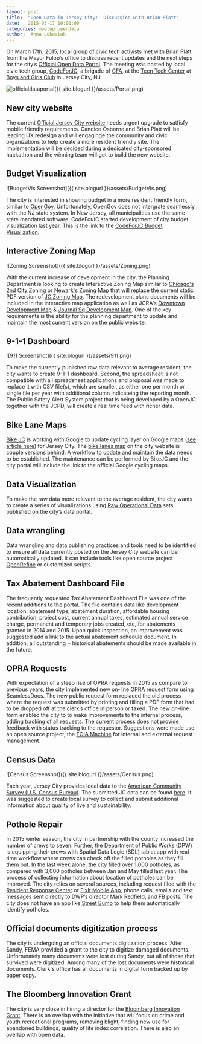 ```yaml
---
layout: post
title:  "Open Data in Jersey City:  Discussion with Brian Platt"
date:   2015-03-17 10:00:00
categories: meetup opendata
author:  Anna Lukasiak
---
```


On March 17th, 2015, local group of civic tech activists met with Brian Platt from the Mayor Fulop’s office to discuss recent updates and the next steps for the city’s [Official Open Data Portal][officialdataportal].  The meeting was hosted by local civic tech group, [CodeForJC][cjc], a brigade of [CFA][cfa], at the [Teen Tech Center][teentechctr] at [Boys and Girls Club][bgc] in Jersey City, NJ.

![officialdataportal]({{ site.blogurl }}/assets/Portal.png)

New city website
----------------
The current [Official Jersey City website][officialdataportal] needs urgent upgrade to satfisfy mobile friendly requirements.  Candice Osborne and Brian Platt will be leading UX redesign and will engaginge the community and civic organizations to help create a more resident friendly site.  The implementation will be decided during a dedicated city-sponsored hackathon and the winning team will get to build the new website.

Budget Visualization
--------------------

![BudgetVis Screenshot]({{ site.blogurl }}/assets/BudgetVis.png)

The city is interested in showing budget in a more resident friendly form, similar to [OpenGov][opengov].  Unfortunately, OpenGov does not intergrate seamlessly with the NJ state system.  In New Jersey, all municipalities use the same state mandated software.  CodeForJC started development of city budget visualization last year.  This is the link to the [CodeForJC Budget Visualization][cjcbudgetvis].

Interactive Zoning Map
----------------------

![Zoning Screenshot]({{ site.blogurl }}/assets/Zoning.png)

With the current increase of development in the city, the Planning Department is looking to create Interactive Zoning Map similar to [Chicago's 2nd City Zoning][2ndcityzoning] or [Newark's Zoning Map][newarkzonemap] that will replace the current static PDF version of [JC Zoning Map][jczonemap].  The redevelopment plans documents will be included in the interactive map application as well as JCRA's [Downtown Development Map][downtowndevmap] & [Journal Sq Development Map][jsqdevmap].  One of the key requirements is the ability for the planning department to update and maintain the most current version on the public website. 

9-1-1 Dashboard
---------------

![911 Screenshot]({{ site.blogurl }}/assets/911.png)

To make the currently published raw data relevant to average resident, the city wants to create 9-1-1 dashboard.  Second, the spreadsheet is not compatible with all spreadsheet applications and proposal was made to replace it with CSV file(s), which are smaller, as either one per month or single file per year with additional column indicateing the reporting month.  The Public Safety Alert System project that is being developed by a OpenJC together with the JCPD, will create a real time feed with richer data.  

Bike Lane Maps
--------------
[Bike JC][bikejc] is working with Google to update cycling layer on Google maps ([see article here][article]) for Jersey City.  The [bike lanes map][bikelanesmap] on the city website is couple versions behind.  A workflow to update and maintain the data needs to be established.  The maintenance can be performed by BikeJC and the city portal will include the link to the official Google cycling maps.

Data Visualization
------------------
To make the raw data more relevant to the average resident, the city wants to create a series of visualizations using [Raw Operational Data][rawopsdata] sets published on the city’s data portal.

Data wrangling
--------------
Data wrangling and data publishing practices and tools need to be identified to ensure all data currently posted on the Jersey City website can be automatically updated.  It can include tools like open source project [OpenRefine][openrefine] or customized scripts.

Tax Abatement Dashboard File
----------------------------
The frequently requested Tax Abatement Dashboard File was one of the recent additions to the portal.  The file contains data like development location, abatement type, abatement duration, affordable housing contribution, project cost, current annual taxes, estimated annual service charge, permanent and temporary jobs created, etc, for  abatements granted in  2014  and 2015.  Upon quick inspection, an improvement was suggested add a link to the actual abatement schedule document.  In addition, all outstanding + historical abatements should be made available in the future.

OPRA Requests
-------------
With expectation of a steep rise of OPRA requests in 2015 as compare to previous years, the city implemented new [on-line OPRA request][opraform] form  using SeamlessDocs.  The new public request form replaced the old process where the request was submitted by printing and filling a PDF form that had to be dropped off at the clerk’s office in person or faxed.  The new on-line form enabled the city to to make improvements to the internal process, adding tracking of all requests.   The current process does not provide feedback with status tracking to the requestor.  Suggestions were made use an open source project, the [FOIA Machine][foiamachine] for internal and external request management.

Census Data
-----------

![Census Screenshot]({{ site.blogurl }}/assets/Census.png)

Each year, Jersey City provides local data to the [American Community Survey (U.S. Census Bureau)][amcommunitysurvey].  The submitted JC data can be found [here][jcsurveydata].  It was suggested to create local survey to collect and submit additional information about quality of live and sustainability.

Pothole Repair 
--------------
In 2015 winter season, the city in partnership with the county increased the number of crews to seven.  Further, the Department of Public Works (DPW) is equipping their crews with Spatial Data Logic (SDL) tablet app with real-time workflow where crews can check off the filled potholes as they fill them out.  In the last week alone, the city filled over 1,000 potholes, as compared with 3,000 potholes between Jan and May filled last year.  The process of collecting information about location of potholes can be improved.   The city relies on several sources, including request filed with the [Resident Response Center][rrc] or [FixIt Mobile App][fixit], phone calls, emails and text messages sent directly to DWP’s director Mark Redfield, and FB posts.  The city does not have an app like [Street Bump][streetbump] to help them automatically identify potholes.

Official documents digitization process
---------------------------------------
The city is undergoing an official documents digitization process.  After Sandy, FEMA provided a grant to the city to digitize damaged documents.  Unfortunately many documents were lost during Sandy, but all of those that survived were digitized.  Among many of the lost documents were historical documents.  Clerk's office has all documents in digital form backed up by paper copy.

The Bloomberg Innovation Grant
------------------------------
The city is very close in hiring a director for the [Bloomberg Innovation Grant][iteam].  There is an overlap with the initiative that will focus on crime and youth recreational programs, removing blight, finding new use for abandoned buildings, quality of life index correlation.  There is also an overlap with open data.


[bikejc]: http://www.bikejc.org/
[officialdataportal]: http://www.jerseycitynj.gov/data.aspx
[cjc]: http://codeforjc.org/
[cfa]: http://www.codeforamerica.org/
[teentechctr]: http://www.codeforamerica.org/
[bgc]: http://bgchc.org/ 
[cjcbudgetvis]: http://codeforjc.org/JerseyCityBudget/jc_2014_overview.html 
[2ndcityzoning]: http://secondcityzoning.org/
[newarkzonemap]: http://planning.ci.newark.nj.us/
[jczonemap]: http://www.cityofjerseycity.com/data.aspx?id=14834 
[downtowndevmap]: http://thejcra.org/jcra_files/File/resources/2014/Downtown%20Development%20Map%20November%2006%202014.pdf
[jsqdevmap]: http://thejcra.org/jcra_files/File/resources/2014/Journal%20Square%20Development%20Map%20October%2030%202014.pdf
[article]: http://googleblog.blogspot.com/2010/03/biking-directions-added-to-google-maps.html
[bikelanesmap]: http://www.jerseycitynj.gov/data.aspx?id=14838
[rawopsdata]: http://www.jerseycitynj.gov/data.aspx?id=14832
[openrefine]: http://openrefine.org/
[opraform]: http://www.jerseycitynj.gov/data.aspx 
[foiamachine]: https://www.foiamachine.org/
[amcommunitysurvey]: http://www.census.gov/acs/www/
[jcsurveydata]: http://www.cityofjerseycity.com/data.aspx?id=14948
[rrc]: http://mygovhelp.com/jerseycitynj/_cs/supporthome.aspx?sSessionID=
[fixit]: https://itunes.apple.com/us/app/jersey-city-rrc-fix-it/id748970109?mt=8
[streetbump]: http://www.streetbump.org/
[iteam]: http://www.cityofjerseycity.com/iteam/ 
[opengov]: http://opengov.com/


